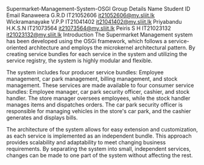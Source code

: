 Supermarket-Management-System-OSGI
Group Details
Name	Student ID	Email
Ranaweera G.R.D	IT21052606	it21052606@my.sliit.lk
Wickramanayake V.P.P	IT21041402	it21041402@my.sliit.lk
Priyabandu H.K.S.N	IT21073564	it21073564@my.sliit.lk
Peiris S H	IT21023132	it21023132@my.sliit.lk
Introduction
The Supermarket Management system has been developed using the OSGi framework, which follows a service-oriented architecture and employs the microkernel architectural pattern. By creating service bundles for each service in the system and utilizing the service registry, the system is highly modular and flexible.

The system includes four producer service bundles: Employee management, car park management, billing management, and stock management. These services are made available to four consumer service bundles: Employee manager, car park security officer, cashier, and stock handler. The store manager oversees employees, while the stock handler manages items and dispatches orders. The car park security officer is responsible for managing vehicles in the store's car park, and the cashier generates and displays bills.

The architecture of the system allows for easy extension and customization, as each service is implemented as an independent bundle. This approach provides scalability and adaptability to meet changing business requirements. By separating the system into small, independent services, changes can be made to one part of the system without affecting the rest.
